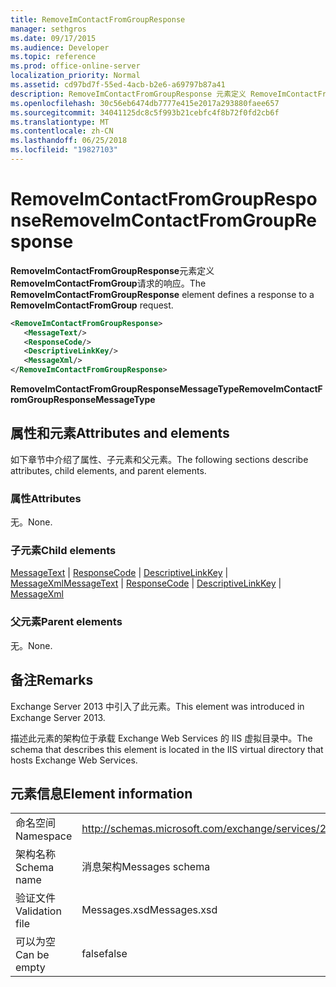 ```yaml
---
title: RemoveImContactFromGroupResponse
manager: sethgros
ms.date: 09/17/2015
ms.audience: Developer
ms.topic: reference
ms.prod: office-online-server
localization_priority: Normal
ms.assetid: cd97bd7f-55ed-4acb-b2e6-a69797b87a41
description: RemoveImContactFromGroupResponse 元素定义 RemoveImContactFromGroup 请求的响应。
ms.openlocfilehash: 30c56eb6474db7777e415e2017a293880faee657
ms.sourcegitcommit: 34041125dc8c5f993b21cebfc4f8b72f0fd2cb6f
ms.translationtype: MT
ms.contentlocale: zh-CN
ms.lasthandoff: 06/25/2018
ms.locfileid: "19827103"
---
```

# <a name="removeimcontactfromgroupresponse"></a><span data-ttu-id="337d2-103">RemoveImContactFromGroupResponse</span><span class="sxs-lookup"><span data-stu-id="337d2-103">RemoveImContactFromGroupResponse</span></span>

<span data-ttu-id="337d2-104">**RemoveImContactFromGroupResponse**元素定义**RemoveImContactFromGroup**请求的响应。</span><span class="sxs-lookup"><span data-stu-id="337d2-104">The **RemoveImContactFromGroupResponse** element defines a response to a **RemoveImContactFromGroup** request.</span></span> 
  
```XML
<RemoveImContactFromGroupResponse>
   <MessageText/>
   <ResponseCode/>
   <DescriptiveLinkKey/>
   <MessageXml/>
</RemoveImContactFromGroupResponse>
```

 <span data-ttu-id="337d2-105">**RemoveImContactFromGroupResponseMessageType**</span><span class="sxs-lookup"><span data-stu-id="337d2-105">**RemoveImContactFromGroupResponseMessageType**</span></span>
## <a name="attributes-and-elements"></a><span data-ttu-id="337d2-106">属性和元素</span><span class="sxs-lookup"><span data-stu-id="337d2-106">Attributes and elements</span></span>

<span data-ttu-id="337d2-107">如下章节中介绍了属性、子元素和父元素。</span><span class="sxs-lookup"><span data-stu-id="337d2-107">The following sections describe attributes, child elements, and parent elements.</span></span>
  
### <a name="attributes"></a><span data-ttu-id="337d2-108">属性</span><span class="sxs-lookup"><span data-stu-id="337d2-108">Attributes</span></span>

<span data-ttu-id="337d2-109">无。</span><span class="sxs-lookup"><span data-stu-id="337d2-109">None.</span></span>
  
### <a name="child-elements"></a><span data-ttu-id="337d2-110">子元素</span><span class="sxs-lookup"><span data-stu-id="337d2-110">Child elements</span></span>

<span data-ttu-id="337d2-111">[MessageText](messagetext.md) | [ResponseCode](responsecode.md) | [DescriptiveLinkKey](descriptivelinkkey.md) | [MessageXml](messagexml.md)</span><span class="sxs-lookup"><span data-stu-id="337d2-111">[MessageText](messagetext.md) | [ResponseCode](responsecode.md) | [DescriptiveLinkKey](descriptivelinkkey.md) | [MessageXml](messagexml.md)</span></span>
  
### <a name="parent-elements"></a><span data-ttu-id="337d2-112">父元素</span><span class="sxs-lookup"><span data-stu-id="337d2-112">Parent elements</span></span>

<span data-ttu-id="337d2-113">无。</span><span class="sxs-lookup"><span data-stu-id="337d2-113">None.</span></span>
  
## <a name="remarks"></a><span data-ttu-id="337d2-114">备注</span><span class="sxs-lookup"><span data-stu-id="337d2-114">Remarks</span></span>

<span data-ttu-id="337d2-115">Exchange Server 2013 中引入了此元素。</span><span class="sxs-lookup"><span data-stu-id="337d2-115">This element was introduced in Exchange Server 2013.</span></span>
  
<span data-ttu-id="337d2-116">描述此元素的架构位于承载 Exchange Web Services 的 IIS 虚拟目录中。</span><span class="sxs-lookup"><span data-stu-id="337d2-116">The schema that describes this element is located in the IIS virtual directory that hosts Exchange Web Services.</span></span>
  
## <a name="element-information"></a><span data-ttu-id="337d2-117">元素信息</span><span class="sxs-lookup"><span data-stu-id="337d2-117">Element information</span></span>

|||
|:-----|:-----|
|<span data-ttu-id="337d2-118">命名空间</span><span class="sxs-lookup"><span data-stu-id="337d2-118">Namespace</span></span>  <br/> |http://schemas.microsoft.com/exchange/services/2006/messages  <br/> |
|<span data-ttu-id="337d2-119">架构名称</span><span class="sxs-lookup"><span data-stu-id="337d2-119">Schema name</span></span>  <br/> |<span data-ttu-id="337d2-120">消息架构</span><span class="sxs-lookup"><span data-stu-id="337d2-120">Messages schema</span></span>  <br/> |
|<span data-ttu-id="337d2-121">验证文件</span><span class="sxs-lookup"><span data-stu-id="337d2-121">Validation file</span></span>  <br/> |<span data-ttu-id="337d2-122">Messages.xsd</span><span class="sxs-lookup"><span data-stu-id="337d2-122">Messages.xsd</span></span>  <br/> |
|<span data-ttu-id="337d2-123">可以为空</span><span class="sxs-lookup"><span data-stu-id="337d2-123">Can be empty</span></span>  <br/> |<span data-ttu-id="337d2-124">false</span><span class="sxs-lookup"><span data-stu-id="337d2-124">false</span></span>  <br/> |
   

